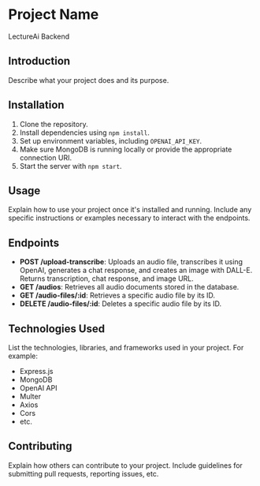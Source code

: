
# Project Name
LectureAi Backend

## Introduction

Describe what your project does and its purpose.

## Installation

1. Clone the repository.
2. Install dependencies using `npm install`.
3. Set up environment variables, including `OPENAI_API_KEY`.
4. Make sure MongoDB is running locally or provide the appropriate connection URI.
5. Start the server with `npm start`.

## Usage

Explain how to use your project once it's installed and running. Include any specific instructions or examples necessary to interact with the endpoints.

## Endpoints

- **POST /upload-transcribe**: Uploads an audio file, transcribes it using OpenAI, generates a chat response, and creates an image with DALL-E. Returns transcription, chat response, and image URL.
- **GET /audios**: Retrieves all audio documents stored in the database.
- **GET /audio-files/:id**: Retrieves a specific audio file by its ID.
- **DELETE /audio-files/:id**: Deletes a specific audio file by its ID.

## Technologies Used

List the technologies, libraries, and frameworks used in your project. For example:
- Express.js
- MongoDB
- OpenAI API
- Multer
- Axios
- Cors
- etc.

## Contributing

Explain how others can contribute to your project. Include guidelines for submitting pull requests, reporting issues, etc.



